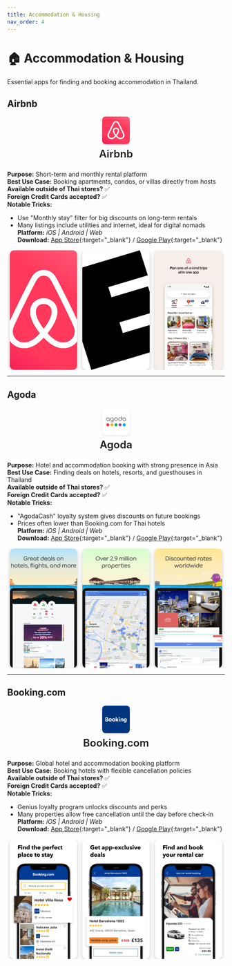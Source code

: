 ```yaml
---
title: Accommodation & Housing
nav_order: 4
---
```


<style>
/* Custom styling for Thailand Essential Apps */

/* Style the app icons - centered above app names */
.app-header {
  text-align: center;
  margin-bottom: 1.5rem;
}

.app-icon {
  display: block;
  margin: 0 auto 0.5rem auto;
  border-radius: 8px;
  box-shadow: 0 2px 4px rgba(0,0,0,0.1);
}

.app-title {
  margin: 0;
  font-size: 1.5rem;
  font-weight: 600;
}

/* Style the app screenshots */
.app-screenshots {
  display: flex;
  justify-content: center;
  gap: 0.75rem;
  margin-top: 1rem;
  flex-wrap: nowrap;
  overflow-x: auto;
}

.app-screenshot {
  width: 156px;
  height: 277px;
  object-fit: cover;
  border-radius: 10px;
  box-shadow: 0 3px 8px rgba(0,0,0,0.2);
  transition: transform 0.2s ease;
  flex-shrink: 0;
}

.app-screenshot:hover {
  transform: scale(1.05);
}
</style>

# 🏠 Accommodation & Housing

Essential apps for finding and booking accommodation in Thailand.

## Airbnb

<div class="app-header">
<img src="icons/airbnb.jpg" alt="Airbnb icon" width="64" height="64" class="app-icon"/>
<h3 class="app-title">Airbnb</h3>
</div>

**Purpose:** Short-term and monthly rental platform  
**Best Use Case:** Booking apartments, condos, or villas directly from hosts  
**Available outside of Thai stores?** ✅  
**Foreign Credit Cards accepted?** ✅  
**Notable Tricks:**  
- Use "Monthly stay" filter for big discounts on long-term rentals  
- Many listings include utilities and internet, ideal for digital nomads  
**Platform:** *iOS | Android | Web*  
**Download:** [App Store](https://apps.apple.com/th/app/airbnb/id401626263){:target="_blank"} / [Google Play](https://play.google.com/store/apps/details?id=com.airbnb.android){:target="_blank"}

<div class="app-screenshots">
<img src="screenshots/airbnb-1.jpg" alt="Airbnb Screenshot 1" class="app-screenshot"/>
<img src="screenshots/airbnb-2.jpg" alt="Airbnb Screenshot 2" class="app-screenshot"/>
<img src="screenshots/airbnb-3.jpg" alt="Airbnb Screenshot 3" class="app-screenshot"/>
</div>

---

## Agoda

<div class="app-header">
<img src="icons/agoda.jpg" alt="Agoda icon" width="64" height="64" class="app-icon"/>
<h3 class="app-title">Agoda</h3>
</div>

**Purpose:** Hotel and accommodation booking with strong presence in Asia  
**Best Use Case:** Finding deals on hotels, resorts, and guesthouses in Thailand  
**Available outside of Thai stores?** ✅  
**Foreign Credit Cards accepted?** ✅  
**Notable Tricks:**  
- "AgodaCash" loyalty system gives discounts on future bookings  
- Prices often lower than Booking.com for Thai hotels  
**Platform:** *iOS | Android | Web*  
**Download:** [App Store](https://apps.apple.com/th/app/agoda/id440676901){:target="_blank"} / [Google Play](https://play.google.com/store/apps/details?id=com.agoda.mobile.consumer){:target="_blank"}

<div class="app-screenshots">
<img src="screenshots/agoda-1.jpg" alt="Agoda Screenshot 1" class="app-screenshot"/>
<img src="screenshots/agoda-2.jpg" alt="Agoda Screenshot 2" class="app-screenshot"/>
<img src="screenshots/agoda-3.jpg" alt="Agoda Screenshot 3" class="app-screenshot"/>
</div>

---

## Booking.com

<div class="app-header">
<img src="icons/booking-com.jpg" alt="Booking.com icon" width="64" height="64" class="app-icon"/>
<h3 class="app-title">Booking.com</h3>
</div>

**Purpose:** Global hotel and accommodation booking platform  
**Best Use Case:** Booking hotels with flexible cancellation policies  
**Available outside of Thai stores?** ✅  
**Foreign Credit Cards accepted?** ✅  
**Notable Tricks:**  
- Genius loyalty program unlocks discounts and perks  
- Many properties allow free cancellation until the day before check-in  
**Platform:** *iOS | Android | Web*  
**Download:** [App Store](https://apps.apple.com/th/app/booking-com-hotels-travel/id367003839){:target="_blank"} / [Google Play](https://play.google.com/store/apps/details?id=com.booking){:target="_blank"}

<div class="app-screenshots">
<img src="screenshots/booking-com-1.jpg" alt="Booking.com Screenshot 1" class="app-screenshot"/>
<img src="screenshots/booking-com-2.jpg" alt="Booking.com Screenshot 2" class="app-screenshot"/>
<img src="screenshots/booking-com-3.jpg" alt="Booking.com Screenshot 3" class="app-screenshot"/>
</div>
